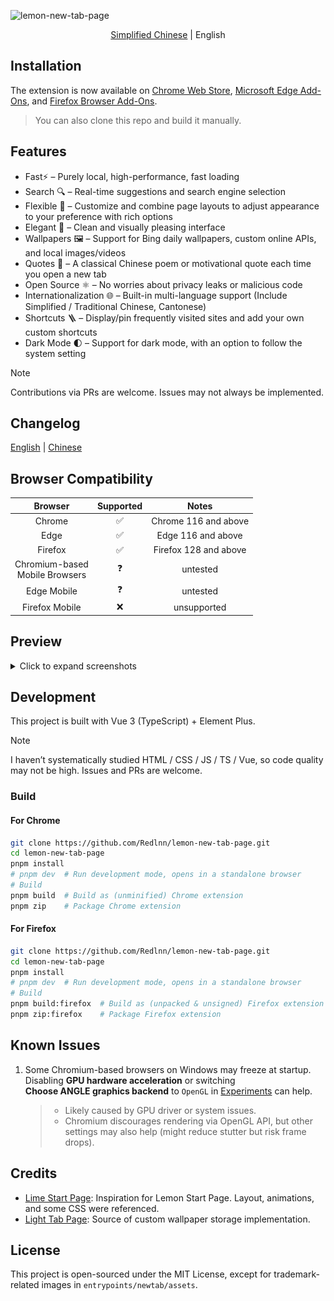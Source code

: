 ![lemon-new-tab-page](https://socialify.git.ci/redlnn/lemon-new-tab-page/image?custom_description=A+simple+local+new+tab+extension&description=1&font=Jost&language=1&logo=https%3A%2F%2Fraw.githubusercontent.com%2FRedlnn%2Flemon-new-tab-page%2Frefs%2Fheads%2Fmaster%2Fassets%2Ficon.svg&owner=1&pattern=Circuit+Board&stargazers=1&theme=Auto)

<div align="center">

[Simplified Chinese](README.md) | English

</div>

## Installation

The extension is now available on
[Chrome Web Store](https://chromewebstore.google.com/detail/bhbpmpflnpnkjanfgbjjhldccbckjohb),
[Microsoft Edge Add-Ons](https://microsoftedge.microsoft.com/addons/detail/keikkgfgidagjlicckkangkfgnbdjdnh), and
[Firefox Browser Add-Ons](https://addons.mozilla.org/firefox/addon/lemon-new-tab/).

> You can also clone this repo and build it manually.

## Features

- Fast⚡ – Purely local, high-performance, fast loading
- Search 🔍 – Real-time suggestions and search engine selection
- Flexible 🌈 – Customize and combine page layouts to adjust appearance to your preference with rich options
- Elegant 🎨 – Clean and visually pleasing interface
- Wallpapers 🖼️ – Support for Bing daily wallpapers, custom online APIs, and local images/videos
- Quotes 💬 – A classical Chinese poem or motivational quote each time you open a new tab
- Open Source ⚛️ – No worries about privacy leaks or malicious code
- Internationalization 🌐 – Built-in multi-language support (Include Simplified / Traditional Chinese, Cantonese)
- Shortcuts 🪜 – Display/pin frequently visited sites and add your own custom shortcuts
- Dark Mode 🌓 – Support for dark mode, with an option to follow the system setting

> [!NOTE]  
> Contributions via PRs are welcome. Issues may not always be implemented.

## Changelog

[English](./CHANGELOG_en.md) | [Chinese](./CHANGELOG.md)

## Browser Compatibility

|              Browser               | Supported |         Notes         |
| :--------------------------------: | :-------: | :-------------------: |
|               Chrome               |    ✅     | Chrome 116 and above  |
|                Edge                |    ✅     |  Edge 116 and above   |
|              Firefox               |    ✅     | Firefox 128 and above |
| Chromium-based<br/>Mobile Browsers |    ❓     |       untested        |
|            Edge Mobile             |    ❓     |       untested        |
|           Firefox Mobile           |    ❌     |      unsupported      |

## Preview

<details>
<summary>Click to expand screenshots</summary>

![Standard homepage](./preview/1.webp)  
![Solid-color background homepage](./preview/2.webp)  
![Homepage with quick access background](./preview/3.webp)  
![Search page](./preview/4.webp)  
![Settings page](./preview/5.webp)

</details>

## Development

This project is built with Vue 3 (TypeScript) + Element Plus.

> [!NOTE]  
> I haven’t systematically studied HTML / CSS / JS / TS / Vue,
> so code quality may not be high. Issues and PRs are welcome.

### Build

#### For Chrome

```sh
git clone https://github.com/Redlnn/lemon-new-tab-page.git
cd lemon-new-tab-page
pnpm install
# pnpm dev  # Run development mode, opens in a standalone browser
# Build
pnpm build  # Build as (unminified) Chrome extension
pnpm zip    # Package Chrome extension
```

#### For Firefox

```sh
git clone https://github.com/Redlnn/lemon-new-tab-page.git
cd lemon-new-tab-page
pnpm install
# pnpm dev  # Run development mode, opens in a standalone browser
# Build
pnpm build:firefox  # Build as (unpacked & unsigned) Firefox extension
pnpm zip:firefox    # Package Firefox extension
```

## Known Issues

1. Some Chromium-based browsers on Windows may freeze at startup.
   Disabling **GPU hardware acceleration** or switching  
   **Choose ANGLE graphics backend** to `OpenGL` in
   [Experiments](chrome://flags/#use-angle) can help.
   > - Likely caused by GPU driver or system issues.
   > - Chromium discourages rendering via OpenGL API, but other settings may also help (might reduce stutter but risk frame drops).

## Credits

- [Lime Start Page](https://limestart.cn/): Inspiration for Lemon Start Page.
  Layout, animations, and some CSS were referenced.
- [Light Tab Page](https://github.com/Devifish/light-tab-page):
  Source of custom wallpaper storage implementation.

## License

This project is open-sourced under the MIT License, except for trademark-related images in `entrypoints/newtab/assets`.
